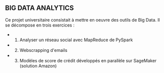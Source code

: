 ## BIG DATA ANALYTICS

Ce projet universitaire consistait à mettre en oeuvre des outils de Big Data. Il se décompose en trois exercices : 

* 1. Analyser un réseau social avec MapReduce de PySpark
* 2. Webscrapping d'emails
* 3. Modèles de score de crédit développés en parallèle sur SageMaker (solution Amazon)
